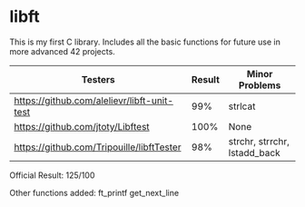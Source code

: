 # libft

This is my first C library. Includes all the basic functions for future use in more advanced 42 projects. 

| Testers                                   | Result | Minor Problems               |
|-------------------------------------------|--------|------------------------------|
|https://github.com/alelievr/libft-unit-test| 99%    | strlcat                      |
|https://github.com/jtoty/Libftest          | 100%   | None                         |
|https://github.com/Tripouille/libftTester  | 98%    | strchr, strrchr, lstadd_back |

Official Result: 125/100

Other functions added:
ft_printf
get_next_line
